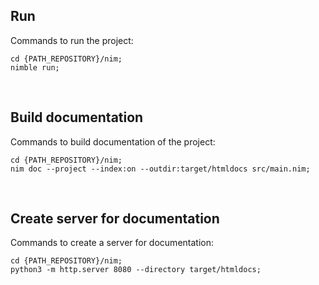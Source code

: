 ## Run

Commands to run the project:

```
cd {PATH_REPOSITORY}/nim;
nimble run;
```

&nbsp;


## Build documentation

Commands to build documentation of the project:

```
cd {PATH_REPOSITORY}/nim;
nim doc --project --index:on --outdir:target/htmldocs src/main.nim;
```

&nbsp;


## Create server for documentation

Commands to create a server for documentation:

```
cd {PATH_REPOSITORY}/nim;
python3 -m http.server 8080 --directory target/htmldocs;
```
